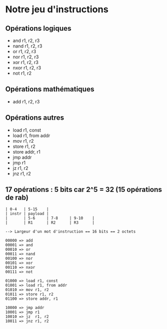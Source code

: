 # Notre jeu d'instructions

## Opérations logiques
- and  r1, r2, r3
- nand r1, r2, r3
- or   r1, r2, r3
- nor  r1, r2, r3
- xor  r1, r2, r3
- nxor r1, r2, r3
- not  r1, r2

## Opérations mathématiques
- add r1, r2, r3

## Opérations autres
- load r1, const
- load r1, from addr
- mov r1, r2
- store r1, r2
- store addr, r1
- jmp addr
- jmp r1
- jz  r1, r2
- jnz r1, r2

## 17 opérations : 5 bits car 2^5 = 32 (15 opérations de rab)

```
| 0-4   | 5-15    |
| instr | payload |
|       | 5-6     | 7-8     | 9-10    |
|       | R1      | R2      | R3      |

--> Largeur d'un mot d'instruction == 16 bits == 2 octets

00000 => add
00001 => and
00010 => or
00011 => nand
00100 => nor
00101 => xor
00110 => nxor
00111 => not

01000 => load r1, const
01001 => load r1, from addr
01010 => mov r1, r2
01011 => store r1, r2
01100 => store addr, r1

10000 => jmp addr
10001 => jmp r1
10010 => jz  r1, r2
10011 => jnz r1, r2
```